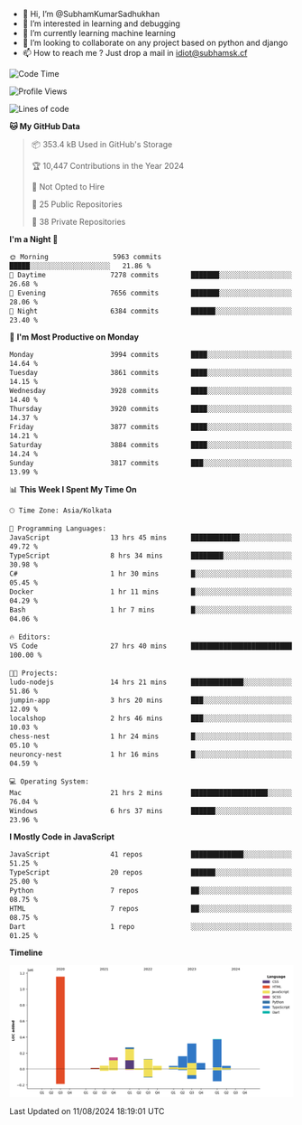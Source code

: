 - 👋 Hi, I’m @SubhamKumarSadhukhan
- 👀 I’m interested in learning and debugging
- 🌱 I’m currently learning machine learning
- 💞️ I’m looking to collaborate on any project based on python and django
- 📫 How to reach me ?
      Just drop a mail in idiot@subhamsk.cf

<!---
SubhamKumarSadhukhan/SubhamKumarSadhukhan is a ✨ special ✨ repository because its `README.md` (this file) appears on your GitHub profile.
You can click the Preview link to take a look at your changes.
--->


<!--START_SECTION:waka-->
![Code Time](http://img.shields.io/badge/Code%20Time-2%2C393%20hrs%2032%20mins-blue)

![Profile Views](http://img.shields.io/badge/Profile%20Views-0-blue)

![Lines of code](https://img.shields.io/badge/From%20Hello%20World%20I%27ve%20Written-2.8%20million%20lines%20of%20code-blue)

**🐱 My GitHub Data** 

> 📦 353.4 kB Used in GitHub's Storage 
 > 
> 🏆 10,447 Contributions in the Year 2024
 > 
> 🚫 Not Opted to Hire
 > 
> 📜 25 Public Repositories 
 > 
> 🔑 38 Private Repositories 
 > 
**I'm a Night 🦉** 

```text
🌞 Morning                5963 commits        █████░░░░░░░░░░░░░░░░░░░░   21.86 % 
🌆 Daytime                7278 commits        ███████░░░░░░░░░░░░░░░░░░   26.68 % 
🌃 Evening                7656 commits        ███████░░░░░░░░░░░░░░░░░░   28.06 % 
🌙 Night                  6384 commits        ██████░░░░░░░░░░░░░░░░░░░   23.40 % 
```
📅 **I'm Most Productive on Monday** 

```text
Monday                   3994 commits        ████░░░░░░░░░░░░░░░░░░░░░   14.64 % 
Tuesday                  3861 commits        ████░░░░░░░░░░░░░░░░░░░░░   14.15 % 
Wednesday                3928 commits        ████░░░░░░░░░░░░░░░░░░░░░   14.40 % 
Thursday                 3920 commits        ████░░░░░░░░░░░░░░░░░░░░░   14.37 % 
Friday                   3877 commits        ████░░░░░░░░░░░░░░░░░░░░░   14.21 % 
Saturday                 3884 commits        ████░░░░░░░░░░░░░░░░░░░░░   14.24 % 
Sunday                   3817 commits        ███░░░░░░░░░░░░░░░░░░░░░░   13.99 % 
```


📊 **This Week I Spent My Time On** 

```text
🕑︎ Time Zone: Asia/Kolkata

💬 Programming Languages: 
JavaScript               13 hrs 45 mins      ████████████░░░░░░░░░░░░░   49.72 % 
TypeScript               8 hrs 34 mins       ████████░░░░░░░░░░░░░░░░░   30.98 % 
C#                       1 hr 30 mins        █░░░░░░░░░░░░░░░░░░░░░░░░   05.45 % 
Docker                   1 hr 11 mins        █░░░░░░░░░░░░░░░░░░░░░░░░   04.29 % 
Bash                     1 hr 7 mins         █░░░░░░░░░░░░░░░░░░░░░░░░   04.06 % 

🔥 Editors: 
VS Code                  27 hrs 40 mins      █████████████████████████   100.00 % 

🐱‍💻 Projects: 
ludo-nodejs              14 hrs 21 mins      █████████████░░░░░░░░░░░░   51.86 % 
jumpin-app               3 hrs 20 mins       ███░░░░░░░░░░░░░░░░░░░░░░   12.09 % 
localshop                2 hrs 46 mins       ███░░░░░░░░░░░░░░░░░░░░░░   10.03 % 
chess-nest               1 hr 24 mins        █░░░░░░░░░░░░░░░░░░░░░░░░   05.10 % 
neuroncy-nest            1 hr 16 mins        █░░░░░░░░░░░░░░░░░░░░░░░░   04.59 % 

💻 Operating System: 
Mac                      21 hrs 2 mins       ███████████████████░░░░░░   76.04 % 
Windows                  6 hrs 37 mins       ██████░░░░░░░░░░░░░░░░░░░   23.96 % 
```

**I Mostly Code in JavaScript** 

```text
JavaScript               41 repos            █████████████░░░░░░░░░░░░   51.25 % 
TypeScript               20 repos            ██████░░░░░░░░░░░░░░░░░░░   25.00 % 
Python                   7 repos             ██░░░░░░░░░░░░░░░░░░░░░░░   08.75 % 
HTML                     7 repos             ██░░░░░░░░░░░░░░░░░░░░░░░   08.75 % 
Dart                     1 repo              ░░░░░░░░░░░░░░░░░░░░░░░░░   01.25 % 
```



**Timeline**

![Lines of Code chart](https://raw.githubusercontent.com/SubhamKumarSadhukhan/SubhamKumarSadhukhan/main/assets/bar_graph.png)


 Last Updated on 11/08/2024 18:19:01 UTC
<!--END_SECTION:waka-->
